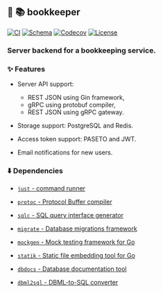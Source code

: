 ## :hamster: :books: **bookkeeper**

[![CI][ci-shield]][ci-url]
[![Schema][schema-shield]][schema-url]
[![Codecov][codecov-shield]][codecov-url]
[![License][license-shield]][license-url]

### Server backend for a bookkeeping service.

### :sparkles: Features

- Server API support:
    - REST JSON using Gin framework,
    - gRPC using protobuf compiler,
    - REST JSON using gRPC gateway.

- Storage support: PostgreSQL and Redis.

- Access token support: PASETO and JWT.

- Email notifications for new users.

### :arrow_down: Dependencies

- [`just` - command runner](https://just.systems/)

- [`protoc` - Protocol Buffer compiler](https://grpc.io/schema/protoc-installation/)

- [`sqlc` - SQL query interface generator](https://sqlc.dev/)

- [`migrate` - Database migrations framework](https://github.com/golang-migrate/migrate)

- [`mockgen` - Mock testing framework for Go](https://github.com/golang/mock)

- [`statik` - Static file embedding tool for Go](https://github.com/rakyll/statik)

- [`dbdocs` - Database documentation tool](https://dbdocs.io/)

- [`dbml2sql` - DBML-to-SQL converter](https://dbml.dbdiagram.io/cli/)

<!-- MARKDOWN LINKS -->

[ci-shield]: https://img.shields.io/github/actions/workflow/status/tensorush/bookkeeper/ci.yaml?branch=main&style=for-the-badge&logo=github&label=CI&labelColor=black
[ci-url]: https://github.com/tensorush/bookkeeper/blob/main/.github/workflows/ci.yaml
[schema-shield]: https://img.shields.io/badge/click-2596BE?style=for-the-badge&logo=go&logoColor=2596BE&label=schema&labelColor=black
[schema-url]: https://dbdocs.io/tensorush/bookkeeper
[codecov-shield]: https://img.shields.io/codecov/c/github/tensorush/bookkeeper?style=for-the-badge&labelColor=black
[codecov-url]: https://app.codecov.io/gh/tensorush/bookkeeper
[license-shield]: https://img.shields.io/github/license/tensorush/bookkeeper.svg?style=for-the-badge&labelColor=black
[license-url]: https://github.com/tensorush/bookkeeper/blob/main/LICENSE.md
